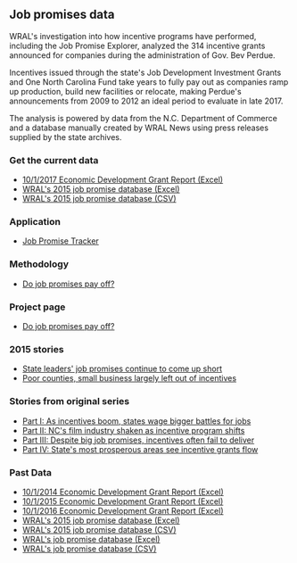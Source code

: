 ## Job promises data
WRAL's investigation into how incentive programs have performed, including the Job Promise Explorer, analyzed the 314 incentive grants announced for companies during the administration of Gov. Bev Perdue.

Incentives issued through the state's Job Development Investment Grants and One North Carolina Fund take years to fully pay out as companies ramp up production, build new facilities or relocate, making Perdue's announcements from 2009 to 2012 an ideal period to evaluate in late 2017.

The analysis is powered by data from the N.C. Department of Commerce and a database manually created by WRAL News using press releases supplied by the state archives.

### Get the current data
* [10/1/2017 Economic Development Grant Report (Excel)](https://github.com/wraldata/job-promises-data/blob/master/data/2017_ED_Grant_Final_Master.xlsx)
* [WRAL's 2015 job promise database (Excel)](https://github.com/wraldata/job-promises-data/blob/master/data/job-promises20171017.xlsx)
* [WRAL's 2015 job promise database (CSV)](https://github.com/wraldata/job-promises-data/blob/master/data/job-promises20171017.csv)

### Application

* [Job Promise Tracker](http://www.wral.com/news/state/page/14027662/)

### Methodology

* [Do job promises pay off?](http://www.wral.com/jobs-promise-methodology/14028170/)

### Project page
* [Do job promises pay off?](http://www.wral.com/news/state/nccapitol/asset_gallery/14053023/?navkeyword=job+incentives)

### 2015 stories

* [State leaders' job promises continue to come up short](http://www.wral.com/state-leaders-job-promises-continue-to-come-up-short/14949497/)
* [Poor counties, small business largely left out of incentives](http://www.wral.com/poor-counties-small-business-largely-left-out-of-incentives/14975704/)

### Stories from original series

* [Part I: As incentives boom, states wage bigger battles for jobs](http://www.wral.com/as-incentives-boom-states-wage-bigger-battles-for-jobs/14052608/)
* [Part II: NC's film industry shaken as incentive program shifts](http://www.wral.com/nc-s-film-industry-shaken-as-incentive-program-shifts/14066395/)
* [Part III: Despite big job promises, incentives often fail to deliver](http://www.wral.com/job-incentives-often-fail/14052627/)
* [Part IV: State's most prosperous areas see incentive grants flow](http://www.wral.com/do-incentives-work/14052631/)

### Past Data

* [10/1/2014 Economic Development Grant Report (Excel)](https://github.com/wraldata/job-promises-data/blob/master/data/2014_ED_Grant_Final%20Master.xlsx)
* [10/1/2015 Economic Development Grant Report (Excel)](https://github.com/wraldata/job-promises-data/blob/master/data/2015_ED_Grant_Final_Master.xlsx)
* [10/1/2016 Economic Development Grant Report (Excel)](https://github.com/wraldata/job-promises-data/blob/master/data/2016_ED_Grant_Final_Master.xlsx)
* [WRAL's 2015 job promise database (Excel)](https://github.com/wraldata/job-promises-data/blob/master/data/job-promises20151019.xlsx)
* [WRAL's 2015 job promise database (CSV)](https://github.com/wraldata/job-promises-data/blob/master/data/job-promises20151019.csv)
* [WRAL's job promise database (Excel)](https://github.com/wraldata/job-promises-data/blob/master/data/job-promises20141012.xlsx)
* [WRAL's job promise database (CSV)](https://github.com/wraldata/job-promises-data/blob/master/data/job-promises20141012.csv)